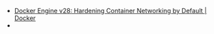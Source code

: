 - [Docker Engine v28: Hardening Container Networking by Default | Docker](https://www.docker.com/blog/docker-engine-28-hardening-container-networking-by-default/)
-